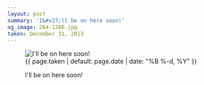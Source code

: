 ```yaml
---
layout: post
summary: 'I&#x27;ll be on here soon!'
og_image: 264-1280.jpg
taken: December 31, 2013
---
```


<figure class="post" data-src="{{ site.assets_url }}/{{ page.og_image }}">
<img alt="I'll be on here soon!" sizes="(min-width: 700px) 50vw, calc(100vw - 2rem)" src="{{ site.assets_url }}/264-640.jpg" srcset="{{ site.assets_url }}/264-1280.jpg 1280w, {{ site.assets_url }}/264-960.jpg 960w, {{ site.assets_url }}/264-640.jpg 640w, {{ site.assets_url }}/264-320.jpg 320w"/>
<figcaption>
<time>{{ page.taken | default: page.date | date: "%B %-d, %Y" }}</time>
<p>I'll be on here soon!</p>
</figcaption>
</figure>
